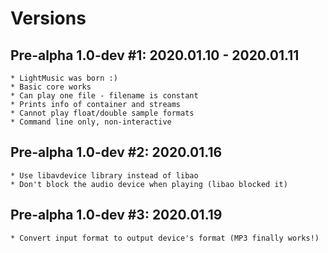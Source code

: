 # Versions

## Pre-alpha 1.0-dev #1: 2020.01.10 - 2020.01.11
    * LightMusic was born :)
    * Basic core works
    * Can play one file - filename is constant
    * Prints info of container and streams
    * Cannot play float/double sample formats
    * Command line only, non-interactive

## Pre-alpha 1.0-dev #2: 2020.01.16
    * Use libavdevice library instead of libao
    * Don't block the audio device when playing (libao blocked it)

## Pre-alpha 1.0-dev #3: 2020.01.19
    * Convert input format to output device's format (MP3 finally works!)
